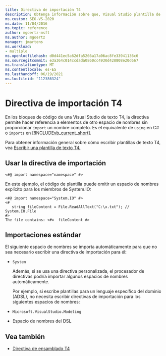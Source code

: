 ```yaml
---
title: Directiva de importación T4
description: Obtenga información sobre que, Visual Studio plantilla de texto T4, la directiva import le permite hacer referencia a elementos de otro espacio de nombres sin proporcionar un nombre completo.
ms.custom: SEO-VS-2020
ms.date: 11/04/2016
ms.topic: reference
author: mgoertz-msft
ms.author: mgoertz
manager: jmartens
ms.workload:
- multiple
ms.openlocfilehash: d0d441ec5a62dfa5266a17a06ac8fe33941136c6
ms.sourcegitcommit: e3a364c014ccdada0860cc4930d428808e20d667
ms.translationtype: MT
ms.contentlocale: es-ES
ms.lasthandoff: 06/19/2021
ms.locfileid: "112386324"
---
```

# <a name="t4-import-directive"></a>Directiva de importación T4

En los bloques de código de una Visual Studio de texto T4, la directiva permite hacer referencia a elementos de otro espacio de nombres sin proporcionar `import` un nombre completo. Es el equivalente de `using` en C# o `imports` en [!INCLUDE[vb_current_short](../debugger/includes/vb_current_short_md.md)].

Para obtener información general sobre cómo escribir plantillas de texto T4, vea [Escribir una plantilla de texto T4.](../modeling/writing-a-t4-text-template.md)

## <a name="using-the-import-directive"></a>Usar la directiva de importación

```
<#@ import namespace="namespace" #>
```

 En este ejemplo, el código de plantilla puede omitir un espacio de nombres explícito para los miembros de System.IO:

```
<#@ import namespace="System.IO" #>
<#
   string fileContent = File.ReadAllText("C:\x.txt"); // System.IO.File
#>
The file contains: <#=  fileContent #>
```

## <a name="standard-imports"></a>Importaciones estándar
 El siguiente espacio de nombres se importa automáticamente para que no sea necesario escribir una directiva de importación para él:

- `System`

  Además, si se usa una directiva personalizada, el procesador de directivas podría importar algunos espacios de nombres automáticamente.

  Por ejemplo, si escribe plantillas para un lenguaje específico del dominio (ADSL), no necesita escribir directivas de importación para los siguientes espacios de nombres:

- `Microsoft.VisualStudio.Modeling`

- Espacio de nombres del DSL

## <a name="see-also"></a>Vea también

- [Directiva de ensamblado T4](../modeling/t4-assembly-directive.md)
